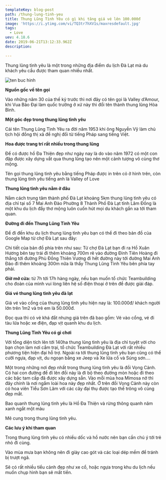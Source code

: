 ```yaml
---
templateKey: blog-post
path: /thung-lung-tinh-yeu
title: Thung Lũng Tình Yêu có gì khi tăng giá vé lên 100.000đ
image: 'https://i.ytimg.com/vi/TQ3tr7hXV1s/maxresdefault.jpg' 
tags:
  - Love
uev: 4.18.6
date: 2019-06-21T13:12:33.962Z
description:
 
---
```


Thung lũng tình yêu là một trong những địa điểm du lịch Đà Lạt mà du khách yêu cầu được tham quan nhiều nhất.

![ten buc hinh](https://dulichdalat.pro/wp-content/uploads/2016/08/xe-dien-thung-lung-tinh-yeu.jpg "ten buc hinh")

**Nguồn gốc về tên gọi**

Vào những năm 30 của thế kỷ trước thì nơi đây có tên gọi là Valley d’Amour, khi Vua Bảo Đại làm quốc trưởng ở xứ này thì đổi tên thành thung lũng Hòa Bình.


**Một góc đẹp trong thung lũng tình yêu**

Cái tên Thung Lũng Tình Yêu ra đời năm 1953 khi ông Nguyễn Vỹ làm chủ tịch hội đồng thị xã đề nghị đổi từ tiếng Pháp sang tiếng Việt.

**Hoa được trang trí rất nhiều trong thung lũng**

Để có được hồ Đa Thiện đẹp như ngày nay là do vào năm 1972 có một con đập được xây dựng vắt qua thung lũng tạo nên một cảnh tượng vô cùng thơ mộng.


Tên gọi thung lũng tình yêu bằng tiếng Pháp được in trên cỏ ở hình trên, còn thung lũng tình yêu tiếng anh là Valley of Love

**Thung lũng tình yêu nằm ở đâu**

Nằm cách trung tâm thành phố Đà Lạt khoảng 5km thung lũng tình yêu có địa chỉ tại số 7 Mai Anh Đào Phường 8 Thành Phố Đà Lạt tỉnh Lâm Đồng là một khu du lịch đầy thơ mộng luôn cuốn hút mọi du khách gần xa tới tham quan.


**Đường đi đến Thung Lũng Tình Yêu**

Để đi đến khu du lịch thung lũng tình yêu bạn có thể đi theo bản đồ của Google Map từ chợ Đà Lạt sau đây:

Chi tiết của bản đồ phía trên như sau: Từ chợ Đà Lạt bạn đi ra Hồ Xuân Hương bên tay trái đi thêm khoảng 700m rẽ vào đường Đinh Tiên Hoàng đi thẳng tới đường Phù Đồng Thiên Vương đi hết đường này tới đường Mai Anh Đào đi thêm khoảng 300m nữa là thấy Thung Lũng Tình Yêu bên phía tay phải.

**Giờ mở cửa:** từ 7h tới 17h hàng ngày, nếu bạn muốn tổ chức Teambuilding cho đoàn của mình vui lòng liên hệ số điện thoại ở trên để được giải đáp.

**Giá vé thung lũng tình yêu đà lạt**

Giá vé vào cổng của thung lũng tình yêu hiện nay là: 100.000đ/ khách người lớn trên 1m2 và trẻ em là 50.000đ.

Đọc qua thì có vẻ khá đắt nhưng giá trên đã bao gồm: Vé vào cổng, vé đi tàu lửa hoặc xe điện, đạp vịt quanh khu du lịch.

**Thung Lũng Tình Yêu có gì chơi**

Với tổng diện tích lên tới 140ha thung lũng tình yêu là địa chỉ tuyệt vời cho bạn chọn làm nơi cắm trại, tổ chức Teambuilding Đà Lạt với rất nhiều phương tiện hiện đại hỗ trợ. Ngoài ra tới thung lũng tình yêu bạn cũng có thể cưỡi ngựa, đạp vịt, du ngoạn bằng xe Jeep và Xe lửa cổ và Súng sơn….


Một trong những nơi đẹp nhất trong thung lũng tình yêu là đồi Vọng Cảnh. Có hai con đường để đi lên đồi này là đi bộ theo đường mòn hoặc đi theo các bậc tam cấp đã được xây dựng sẵn. Vào mỗi mùa hoa Mimosa nở thì đây chính là nơi ngắm loài hoa này đẹp nhất. Ở trên đồi Vọng Cảnh này còn có hoa viên Tiểu Sơn Lâm với các cây đại thụ được tạo thế trông vô cùng đẹp mắt.

Bao quanh thung lũng tình yêu là Hồ Đa Thiện và rừng thông quanh năm xanh ngắt một màu

Mê cung trong thung lũng tình yêu.

**Các lưu ý khi tham quan**

Trong thung lũng tình yêu có nhiều dốc và hồ nước nên bạn cần chú ý tới trẻ nhỏ đi cùng.

Vào mùa mưa bạn không nên đi giày cao gót và các loại dép mềm để tránh bị trượt ngã.

Sẽ có rất nhiều tiểu cảnh đẹp như xe cổ, hoặc ngựa trong khu du lịch nếu muốn chụp hình bạn sẽ mất tiền.